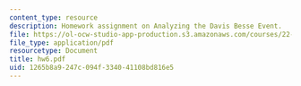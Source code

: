 ```yaml
---
content_type: resource
description: Homework assignment on Analyzing the Davis Besse Event.
file: https://ol-ocw-studio-app-production.s3.amazonaws.com/courses/22-39-integration-of-reactor-design-operations-and-safety-fall-2006/1265b8a9247c094f334041108bd816e5_hw6.pdf
file_type: application/pdf
resourcetype: Document
title: hw6.pdf
uid: 1265b8a9-247c-094f-3340-41108bd816e5
---
```

